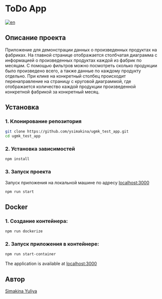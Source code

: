 # ToDo App

[![en](https://img.shields.io/badge/lang-en-red.svg)](https://github.com/ysimakina/ugmk_test_app/blob/main/README.md)

## Описание проекта

Приложение для демонстрации данных о произведенных продуктах на фабриках. На главной странице отображается столбчатая диаграмма с информацией о произведенных продуктах каждой из фабрик по месяцам. С помощью фильтров можно посмотреть сколько продукции было произведено всего, а также данные по каждому продукту отдельно. При клике на конкретный столбец происходит перенаправление на страницу с круговой диаграммой, где отображается количество каждой продукции произведенной конкретной фабрикой за конкретный месяц.

## Установка

### 1. Клонирование репозитория

```sh
git clone https://github.com/ysimakina/ugmk_test_app.git
cd ugmk_test_app
```

### 2. Установка зависимостей

```sh
npm install
```

### 3. Запуск проекта

Запуск приложения на локальной машине по адресу [localhost:3000](http://localhost:3000/)

```sh
npm run start
```

## Docker

### 1. Создание контейнера:

```sh
npm run dockerize
```

### 2. Запуск приложения в контейнере:

```sh
npm run start-container
```

The application is available at [localhost:3000](http://localhost:3000/)

## Автор

[Simakina Yuliya](https://github.com/ysimakina)
